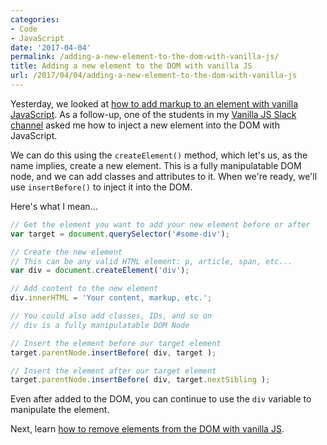 ```yaml
---
categories:
- Code
- JavaScript
date: '2017-04-04'
permalink: /adding-a-new-element-to-the-dom-with-vanilla-js/
title: Adding a new element to the DOM with vanilla JS
url: /2017/04/04/adding-a-new-element-to-the-dom-with-vanilla-js
---
```


Yesterday, we looked at [how to add markup to an element with vanilla JavaScript](/adding-markup-to-an-element-with-vanilla-js/). As a follow-up, one of the students in my [Vanilla JS Slack channel](/guides/) asked me how to inject a new element into the DOM with JavaScript.

We can do this using the `createElement()` method, which let's us, as the name implies, create a new element. This is a fully manipulatable DOM node, and we can add classes and attributes to it. When we're ready, we'll use `insertBefore()` to inject it into the DOM.

Here's what I mean...

```javascript
// Get the element you want to add your new element before or after
var target = document.querySelector('#some-div');

// Create the new element
// This can be any valid HTML element: p, article, span, etc...
var div = document.createElement('div');

// Add content to the new element
div.innerHTML = 'Your content, markup, etc.';

// You could also add classes, IDs, and so on
// div is a fully manipulatable DOM Node

// Insert the element before our target element
target.parentNode.insertBefore( div, target );

// Insert the element after our target element
target.parentNode.insertBefore( div, target.nextSibling );
```

Even after added to the DOM, you can continue to use the `div` variable to manipulate the element.

Next, learn [how to remove elements from the DOM with vanilla JS](/removing-an-element-from-the-dom-with-vanilla-js/).
